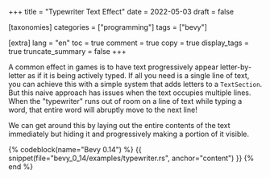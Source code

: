 +++
title = "Typewriter Text Effect"
date = 2022-05-03
draft = false

[taxonomies]
categories = ["programming"]
tags = ["bevy"]

[extra]
lang = "en"
toc = true
comment = true
copy = true
display_tags = true
truncate_summary = false
+++

A common effect in games is to have text progressively appear letter-by-letter as if it is being actively typed. If all you need is a single line of text, you can achieve this with a simple system that adds letters to a `TextSection`. But this naive approach has issues when the text occupies multiple lines. When the "typewriter" runs out of room on a line of text while typing a word, that entire word will abruptly move to the next line!

We can get around this by laying out the entire contents of the text immediately but hiding it and progressively making a portion of it visible.

{% codeblock(name="Bevy 0.14") %}
{{ snippet(file="bevy_0_14/examples/typewriter.rs", anchor="content") }}
{% end %}
